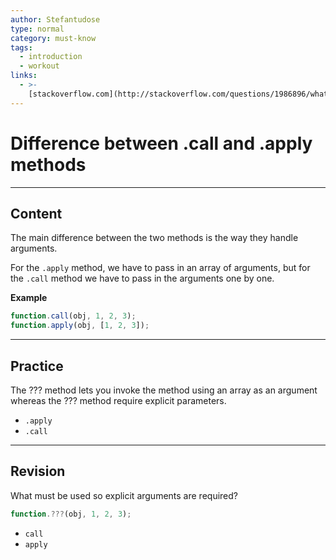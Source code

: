 ```yaml
---
author: Stefantudose
type: normal
category: must-know
tags:
  - introduction
  - workout
links:
  - >-
    [stackoverflow.com](http://stackoverflow.com/questions/1986896/what-is-the-difference-between-call-and-apply){website}
---
```


# Difference between **.call** and **.apply** methods


---

## Content

The main difference between the two methods is the way they handle arguments.

For the `.apply` method, we have to pass in an array of arguments, but for the `.call` method we have to pass in the arguments one by one.

**Example**

```javascript
function.call(obj, 1, 2, 3);
function.apply(obj, [1, 2, 3]);
```


---

## Practice

The ??? method lets you invoke the method using an array as an argument whereas the ??? method require explicit parameters.

* `.apply`
* `.call`


---

## Revision

What must be used so explicit arguments are required?

```javascript
function.???(obj, 1, 2, 3);
```

* `call`
* `apply`
